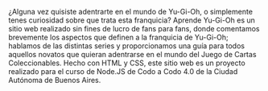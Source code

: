 ¿Alguna vez quisiste adentrarte en el mundo de Yu-Gi-Oh, o simplemente tenes curiosidad sobre que trata esta franquicia? 
Aprende Yu-Gi-Oh es un sitio web realizado sin fines de lucro de fans para fans, donde comentamos brevemente los aspectos que definen a la franquicia de Yu-Gi-Oh; hablamos de las distintas series y proporcionamos una guía para todos aquellos novatos que quieran adentrarse en el mundo del Juego de Cartas Coleccionables.
Hecho con HTML y CSS, este sitio web es un proyecto realizado para el curso de Node.JS de Codo a Codo 4.0 de la Ciudad Autónoma de Buenos Aires.
